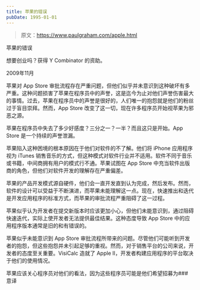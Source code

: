 ```yaml
---
title: 苹果的错误
pubDate: 1995-01-01
---
```


> 原文：https://www.paulgraham.com/apple.html 

            
苹果的错误

想要创业吗？获得 Y Combinator 的资助。

2009年11月

苹果对 App Store 审批流程存在严重问题，但他们似乎并未意识到这种破坏有多严重。这种问题损害了苹果在程序员中的声誉，这是迄今为止对他们声誉伤害最大的事情。过去，苹果在程序员中的声誉是很好的，人们唯一的抱怨就是他们的粉丝过于盲目崇拜。然而，App Store 改变了这一切，现在许多程序员开始视苹果为邪恶之源。

苹果在程序员中失去了多少好感度？三分之一？一半？而且这只是开始。App Store 是一个持续的声誉泄漏。

苹果陷入这种困境的根本原因在于他们对软件的不了解。他们将 iPhone 应用程序视为 iTunes 销售音乐的方式，但这种模式对软件行业并不适用。软件不同于音乐或书籍，中间商拥有用户的模式行不通。苹果试图在 App Store 中充当软件出版商的角色，但他们对软件开发的理解存在严重偏差。

苹果的产品开发模式源自硬件，他们会一直开发直到认为完成，然后发布。然而，软件的设计可以受益于不断演进，而苹果未能理解这一点。现在，快速推出和迭代是开发应用程序的标准方式，而苹果的审批流程严重阻碍了这一过程。

苹果似乎认为开发者在提交新版本时应该更加小心，但他们未能意识到，通过阻碍快速迭代，实际上使开发者无法提供最佳结果。这种态度导致 App Store 中的应用程序版本通常是旧的和有错误的。

苹果似乎未能意识到 App Store 审批流程所带来的问题。尽管他们可能听到开发者的抱怨，但这些抱怨并未引起足够的重视。然而，对于销售平台的公司来说，开发者的态度至关重要。VisiCalc 造就了 Apple II，开发者构建应用程序的平台取决于他们的使用情况。

苹果应该关心程序员对他们的看法，因为这些程序员可能是他们希望招募为### 意译
